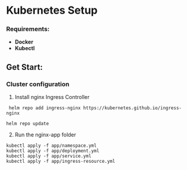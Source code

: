 # Kubernetes Setup 

### Requirements:

- **Docker**
- **Kubectl**

## Get Start: 

### Cluster configuration

1. Install nginx Ingress Controller

`` helm repo add ingress-nginx https://kubernetes.github.io/ingress-nginx`` 

``helm repo update``

2. Run the nginx-app folder 

`` kubectl apply -f app/namespace.yml `` <br>
`` kubectl apply -f app/deployment.yml ``<br>
`` kubectl apply -f app/service.yml ``<br>
`` kubectl apply -f app/ingress-resource.yml ``<br>
